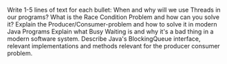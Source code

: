 Write 1-5 lines of text for each bullet:
When and why will we use Threads in our programs?
What is the Race Condition Problem and how can you solve it?
Explain the Producer/Consumer-problem and how to solve it in modern Java Programs
Explain what Busy Waiting is and why it's a bad thing in a modern software system.
Describe Java's BlockingQueue interface, relevant implementations and methods relevant for the producer consumer problem.